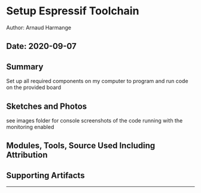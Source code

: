 #  Setup Espressif Toolchain

Author: Arnaud Harmange

Date: 2020-09-07
-----

## Summary
Set up all required components on my computer to program and run code on the provided board

## Sketches and Photos
see images folder for console screenshots of the code running with the monitoring enabled

## Modules, Tools, Source Used Including Attribution


## Supporting Artifacts


-----
